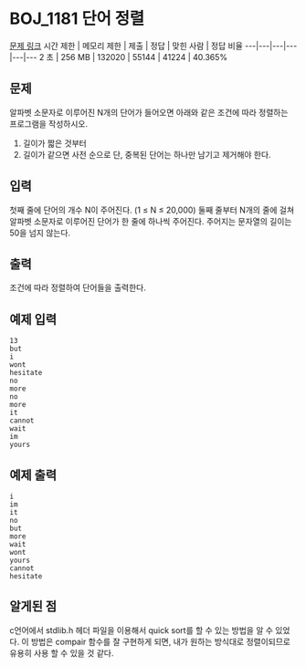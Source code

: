 # BOJ_1181 단어 정렬
[문제 링크](https://www.acmicpc.net/problem/1181)
시간 제한 |	메모리 제한 |	제출 |	정답 |	맞힌 사람 |	정답 비율
---|---|---|---|---|---
2 초	| 256 MB |	132020 |	55144 |	41224 |	40.365%

## 문제
알파벳 소문자로 이루어진 N개의 단어가 들어오면 아래와 같은 조건에 따라 정렬하는 프로그램을 작성하시오.
1. 길이가 짧은 것부터
2. 길이가 같으면 사전 순으로
단, 중복된 단어는 하나만 남기고 제거해야 한다.

## 입력
첫째 줄에 단어의 개수 N이 주어진다. (1 ≤ N ≤ 20,000) 둘째 줄부터 N개의 줄에 걸쳐 알파벳 소문자로 이루어진 단어가 한 줄에 하나씩 주어진다. 주어지는 문자열의 길이는 50을 넘지 않는다.

## 출력
조건에 따라 정렬하여 단어들을 출력한다.

## 예제 입력
```
13
but
i
wont
hesitate
no
more
no
more
it
cannot
wait
im
yours
```

## 예제 출력
```
i
im
it
no
but
more
wait
wont
yours
cannot
hesitate
```

## 알게된 점
c언어에서 stdlib.h 헤더 파일을 이용해서 quick sort를 할 수 있는 방법을 알 수 있었다. 이 방법은 compair 함수를 잘 구현하게 되면, 내가 원하는 방식대로 정렬이되므로 유용히 사용 할 수 있을 것 같다.
